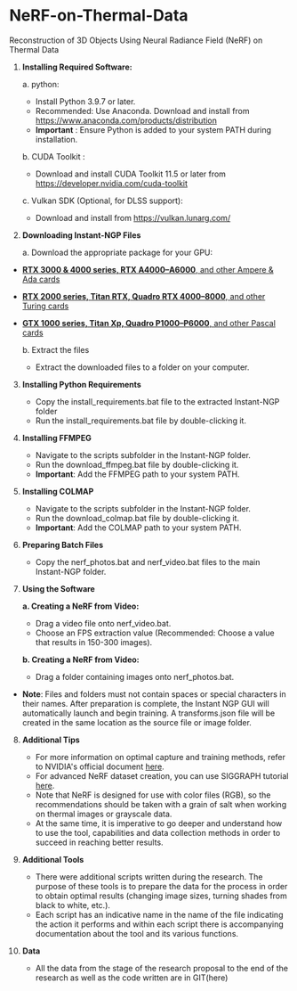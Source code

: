 # NeRF-on-Thermal-Data
Reconstruction of 3D Objects Using Neural Radiance Field (NeRF) on Thermal Data

1. **Installing Required Software:**
   
   a. python:
   - Install Python 3.9.7 or later.
   - Recommended: Use Anaconda. Download and install from https://www.anaconda.com/products/distribution
   - **Important** : Ensure Python is added to your system PATH during installation.
     
    b. CUDA Toolkit :
    - Download and install CUDA Toolkit 11.5 or later from https://developer.nvidia.com/cuda-toolkit

    c. Vulkan SDK (Optional, for DLSS support):
     - Download and install from https://vulkan.lunarg.com/


2. **Downloading Instant-NGP Files** 

   a. Download the appropriate package for your GPU:
   
- [**RTX 3000 & 4000 series, RTX A4000&ndash;A6000**, and other Ampere & Ada cards](https://github.com/NVlabs/instant-ngp/releases/download/continuous/Instant-NGP-for-RTX-3000-and-4000.zip)
- [**RTX 2000 series, Titan RTX, Quadro RTX 4000&ndash;8000**, and other Turing cards](https://github.com/NVlabs/instant-ngp/releases/download/continuous/Instant-NGP-for-RTX-2000.zip)
- [**GTX 1000 series, Titan Xp, Quadro P1000&ndash;P6000**, and other Pascal cards](https://github.com/NVlabs/instant-ngp/releases/download/continuous/Instant-NGP-for-GTX-1000.zip)

    
   b. Extract the files
    - Extract the downloaded files to a folder on your computer.

3. **Installing Python Requirements**
   - Copy the install_requirements.bat file to the extracted Instant-NGP folder
   - Run the install_requirements.bat file by double-clicking it.

4. **Installing FFMPEG**
   - Navigate to the scripts subfolder in the Instant-NGP folder.
   - Run the download_ffmpeg.bat file by double-clicking it.
   - **Important**: Add the FFMPEG path to your system PATH.

5. **Installing COLMAP**
   - Navigate to the scripts subfolder in the Instant-NGP folder.
   - Run the download_colmap.bat file by double-clicking it.
   - **Important**: Add the COLMAP path to your system PATH.

6. **Preparing Batch Files**
   - Copy the nerf_photos.bat and nerf_video.bat files to the main Instant-NGP folder.

7. **Using the Software**
   
     **a. Creating a NeRF from Video:**
   - Drag a video file onto nerf_video.bat.
   - Choose an FPS extraction value (Recommended: Choose a value that results in 150-300 images).
  
     
   **b. Creating a NeRF from Video:**
   - Drag a folder containing images onto nerf_photos.bat.
  
* **Note**: Files and folders must not contain spaces or special characters in their names.
After preparation is complete, the Instant NGP GUI will automatically launch and begin training. A transforms.json file will be created in the same location as the source file or image folder.


8. **Additional Tips**
   * For more information on optimal capture and training methods, refer to NVIDIA's official document [here](https://developer.nvidia.com/blog/getting-started-with-nvidia-instant-nerfs/).
   * For advanced NeRF dataset creation, you can use SIGGRAPH tutorial [here](https://www.nvidia.com/en-us/on-demand/session/siggraph2022-sigg22-s-16/).
   * Note that NeRF is designed for use with color files (RGB), so the recommendations should be taken with a grain of salt when working on thermal images or grayscale data.
   * At the same time, it is imperative to go deeper and understand how to use the tool, capabilities and data collection methods in order to succeed in reaching better results.

   
9. **Additional Tools**
    - There were additional scripts written during the research. The purpose of these tools is to prepare the data for the process in order to obtain optimal results (changing image sizes, turning shades from black to white, etc.).
    - Each script has an indicative name in the name of the file indicating the action it performs and within each script there is accompanying documentation about the tool and its various functions.

10. **Data**
    - All the data from the stage of the research proposal to the end of the research as well as the code written are in GIT(here)    
